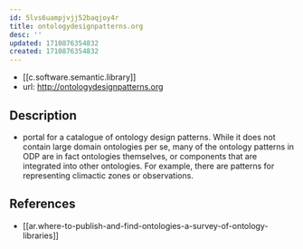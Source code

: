 ```yaml
---
id: 5lvs6uampjvjj52baqjoy4r
title: ontologydesignpatterns.org
desc: ''
updated: 1710876354832
created: 1710876354832
---
```


- [[c.software.semantic.library]]
- url: http://ontologydesignpatterns.org

## Description

- portal for a catalogue of ontology design patterns. While it does not contain large domain ontologies per se, many of the ontology patterns in ODP are in fact ontologies themselves, or components that are integrated into other ontologies. For example, there are patterns for representing climactic zones or observations.

## References

- [[ar.where-to-publish-and-find-ontologies-a-survey-of-ontology-libraries]]